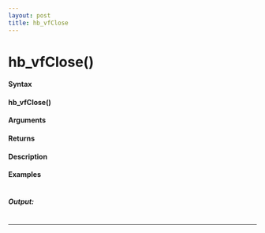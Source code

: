 ```yaml
---
layout: post
title: hb_vfClose
---
```


# hb_vfClose()


#### Syntax

#### hb_vfClose()

#### Arguments

#### Returns

#### Description

#### Examples

```

```

##### Output:

```

```

---